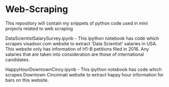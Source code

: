 # Web-Scraping
This repository will contain my snippets of python code used in mini projects related to web scraping

DataScientistSalarySurvey.ipynb - This ipython notebook has code which scrapes visadoor.com website to extract 'Data Scientist' 
salaries in USA. This website only has information of H1-B petitions filed in 2016. Any salaries that are taken into consideration are those of international candidates.

HappyHourDowntownCincy.ipynb - This ipython notebook has code which scrapes Downtown Cincinnati website to extract happy hour
information for bars on this website.
